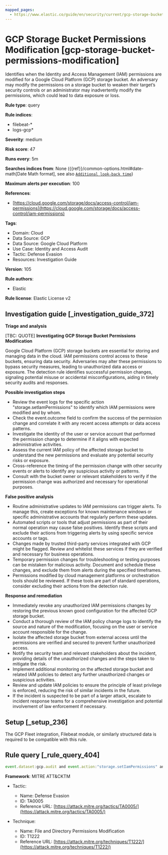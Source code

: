 ```yaml
---
mapped_pages:
  - https://www.elastic.co/guide/en/security/current/gcp-storage-bucket-permissions-modification.html
---
```


# GCP Storage Bucket Permissions Modification [gcp-storage-bucket-permissions-modification]

Identifies when the Identity and Access Management (IAM) permissions are modified for a Google Cloud Platform (GCP) storage bucket. An adversary may modify the permissions on a storage bucket to weaken their target’s security controls or an administrator may inadvertently modify the permissions, which could lead to data exposure or loss.

**Rule type**: query

**Rule indices**:

* filebeat-*
* logs-gcp*

**Severity**: medium

**Risk score**: 47

**Runs every**: 5m

**Searches indices from**: None ({{ref}}/common-options.html#date-math[Date Math format], see also [`Additional look-back time`](docs-content://solutions/security/detect-and-alert/create-detection-rule.md#rule-schedule))

**Maximum alerts per execution**: 100

**References**:

* [https://cloud.google.com/storage/docs/access-control/iam-permissions](https://cloud.google.com/storage/docs/access-control/iam-permissions)

**Tags**:

* Domain: Cloud
* Data Source: GCP
* Data Source: Google Cloud Platform
* Use Case: Identity and Access Audit
* Tactic: Defense Evasion
* Resources: Investigation Guide

**Version**: 105

**Rule authors**:

* Elastic

**Rule license**: Elastic License v2

## Investigation guide [_investigation_guide_372]

**Triage and analysis**

[TBC: QUOTE]
**Investigating GCP Storage Bucket Permissions Modification**

Google Cloud Platform (GCP) storage buckets are essential for storing and managing data in the cloud. IAM permissions control access to these buckets, ensuring data security. Adversaries may alter these permissions to bypass security measures, leading to unauthorized data access or exposure. The detection rule identifies successful permission changes, signaling potential misuse or accidental misconfigurations, aiding in timely security audits and responses.

**Possible investigation steps**

* Review the event logs for the specific action "storage.setIamPermissions" to identify which IAM permissions were modified and by whom.
* Check the event.outcome field to confirm the success of the permission change and correlate it with any recent access attempts or data access patterns.
* Investigate the identity of the user or service account that performed the permission change to determine if it aligns with expected administrative activities.
* Assess the current IAM policy of the affected storage bucket to understand the new permissions and evaluate any potential security risks or exposure.
* Cross-reference the timing of the permission change with other security events or alerts to identify any suspicious activity or patterns.
* Consult with the bucket owner or relevant stakeholders to verify if the permission change was authorized and necessary for operational purposes.

**False positive analysis**

* Routine administrative updates to IAM permissions can trigger alerts. To manage this, create exceptions for known maintenance windows or specific administrative accounts that regularly perform these updates.
* Automated scripts or tools that adjust permissions as part of their normal operation may cause false positives. Identify these scripts and exclude their actions from triggering alerts by using specific service accounts or tags.
* Changes made by trusted third-party services integrated with GCP might be flagged. Review and whitelist these services if they are verified and necessary for business operations.
* Temporary permission changes for troubleshooting or testing purposes can be mistaken for malicious activity. Document and schedule these changes, and exclude them from alerts during the specified timeframes.
* Permissions modified by cloud management platforms or orchestration tools should be reviewed. If these tools are part of standard operations, consider excluding their actions from the detection rule.

**Response and remediation**

* Immediately revoke any unauthorized IAM permissions changes by restoring the previous known good configuration for the affected GCP storage bucket.
* Conduct a thorough review of the IAM policy change logs to identify the source and nature of the modification, focusing on the user or service account responsible for the change.
* Isolate the affected storage bucket from external access until the permissions are verified and secured to prevent further unauthorized access.
* Notify the security team and relevant stakeholders about the incident, providing details of the unauthorized changes and the steps taken to mitigate the risk.
* Implement additional monitoring on the affected storage bucket and related IAM policies to detect any further unauthorized changes or suspicious activities.
* Review and update IAM policies to ensure the principle of least privilege is enforced, reducing the risk of similar incidents in the future.
* If the incident is suspected to be part of a larger attack, escalate to incident response teams for a comprehensive investigation and potential involvement of law enforcement if necessary.


## Setup [_setup_236]

The GCP Fleet integration, Filebeat module, or similarly structured data is required to be compatible with this rule.


## Rule query [_rule_query_404]

```js
event.dataset:gcp.audit and event.action:"storage.setIamPermissions" and event.outcome:success
```

**Framework**: MITRE ATT&CKTM

* Tactic:

    * Name: Defense Evasion
    * ID: TA0005
    * Reference URL: [https://attack.mitre.org/tactics/TA0005/](https://attack.mitre.org/tactics/TA0005/)

* Technique:

    * Name: File and Directory Permissions Modification
    * ID: T1222
    * Reference URL: [https://attack.mitre.org/techniques/T1222/](https://attack.mitre.org/techniques/T1222/)




